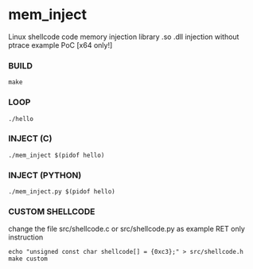 # mem_inject
Linux shellcode code memory injection library .so .dll injection without ptrace example PoC [x64 only!]



### BUILD
`
make
`

### LOOP
`
./hello
`

### INJECT (C)
`
./mem_inject $(pidof hello)
`

### INJECT (PYTHON)
`
./mem_inject.py $(pidof hello)
`



### CUSTOM SHELLCODE
change the file src/shellcode.c or src/shellcode.py as example RET only instruction

`
echo "unsigned const char shellcode[] = {0xc3};" > src/shellcode.h
`
`
make custom
`
